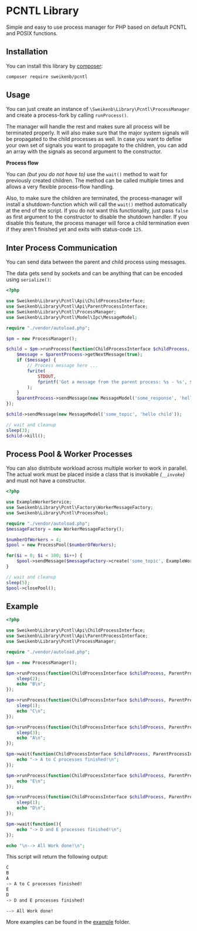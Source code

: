 # PCNTL Library

Simple and easy to use process manager for PHP based on default PCNTL and POSIX functions.

## Installation

You can install this library by [composer](https://getcomposer.org/):

```bash
composer require sweikenb/pcntl
```

## Usage

You can just create an instance of `\Sweikenb\Library\Pcntl\ProcessManager` and create a process-fork by
calling `runProcess()`.

The manager will handle the rest and makes sure all process will be terminated properly. It will also make sure that
the major system signals will be propagated to the child processes as well. In case you want to define your own set of
signals you want to propagate to the children, you can add an array with the signals as second argument to the
constructor.

**Process flow**

You can _(but you do not have to)_ use the `wait()` method to wait for previously created children. The method can be
called multiple times and allows a very flexible process-flow handling.

Also, to make sure the children are terminated, the process-manager will install a shutdown-function which will call
the `wait()` method automatically at the end of the script. If you do not want this functionality, just pass `false` as
first argument to the constructor to disable the shutdown handler. If you disable this feature, the process manager will
force a child termination even if they aren't finished yet and exits with status-code `125`.

## Inter Process Communication

You can send data between the parent and child process using messages.

The data gets send by sockets and can be anything that can be encoded using `serialize()`:

```php
<?php

use Sweikenb\Library\Pcntl\Api\ChildProcessInterface;
use Sweikenb\Library\Pcntl\Api\ParentProcessInterface;
use Sweikenb\Library\Pcntl\ProcessManager;
use Sweikenb\Library\Pcntl\Model\Ipc\MessageModel;

require "./vendor/autoload.php";

$pm = new ProcessManager();

$child = $pm->runProcess(function(ChildProcessInterface $childProcess, ParentProcessInterface $parentProcess){
    $message = $parentProcess->getNextMessage(true);
    if ($message) {
        // Process message here ...
        fwrite(
            STDOUT,
            fprintf('Got a message from the parent process: %s - %s', $message->getTopic(), $message->getPayload())
        );
    }
    $parentProcess->sendMessage(new MessageModel('some_response', 'hello parent'));
});

$child->sendMessage(new MessageModel('some_topic', 'hello child'));

// wait and cleanup
sleep(3);
$child->kill();
```

## Process Pool & Worker Processes

You can also distribute workload across multiple worker to work in parallel. The actual work must be placed inside a
class that is invokable _(`__invoke`)_ and must not have a constructor.

```php
<?php

use ExampleWorkerService;
use Sweikenb\Library\Pcntl\Factory\WorkerMessageFactory;
use Sweikenb\Library\Pcntl\ProcessPool;

require "./vendor/autoload.php";
$messageFactory = new WorkerMessageFactory();

$numberOfWorkers = 4;
$pool = new ProcessPool($numberOfWorkers);

for($i = 0; $i < 100; $i++) {
    $pool->sendMessage($messageFactory->create('some_topic', ExampleWorkerService::class));
}

// wait and cleanup
sleep(5);
$pool->closePool();
```

## Example

```php
<?php

use Sweikenb\Library\Pcntl\Api\ChildProcessInterface;
use Sweikenb\Library\Pcntl\Api\ParentProcessInterface;
use Sweikenb\Library\Pcntl\ProcessManager;

require "./vendor/autoload.php";

$pm = new ProcessManager();

$pm->runProcess(function(ChildProcessInterface $childProcess, ParentProcessInterface $parentProcess){
    sleep(2);
    echo "B\n";
});

$pm->runProcess(function(ChildProcessInterface $childProcess, ParentProcessInterface $parentProcess){
    sleep(1);
    echo "C\n";
});

$pm->runProcess(function(ChildProcessInterface $childProcess, ParentProcessInterface $parentProcess){
    sleep(3);
    echo "A\n";
});

$pm->wait(function(ChildProcessInterface $childProcess, ParentProcessInterface $parentProcess){
    echo "-> A to C processes finished!\n";
});

$pm->runProcess(function(ChildProcessInterface $childProcess, ParentProcessInterface $parentProcess){
    echo "E\n";
});

$pm->runProcess(function(ChildProcessInterface $childProcess, ParentProcessInterface $parentProcess){
    sleep(1);
    echo "D\n";
});

$pm->wait(function(){
    echo "-> D and E processes finished!\n";
});

echo "\n--> All Work done!\n";
```

This script will return the following output:

```bash
C
B
A
-> A to C processes finished!
E
D
-> D and E processes finished!

--> All Work done!
```

More examples can be found in the [example](./example) folder.
